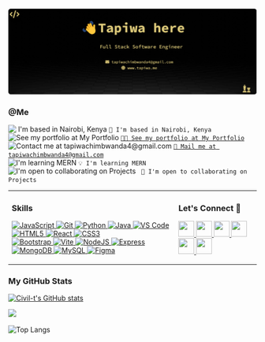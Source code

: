 <img src="./banner.png"/><br>

### @Me

![` I'm based in Nairobi, Kenya`](https://via.placeholder.com/15/000000/000000?text=+) `🏫 I'm based in Nairobi, Kenya`<br>
![See my portfolio at My Portfolio](https://via.placeholder.com/15/000000/000000?text=+) [`👨‍💻 See my portfolio at My Portfolio`](http://https://tapiwa.me/)<br>
![Contact me at tapiwachimbwanda4@gmail.com](https://via.placeholder.com/15/000000/000000?text=+) [`🚚 Mail me at tapiwachimbwanda4@gmail.com`](mailto:tapiwachimbwanda4@gmail.com)<br>
![I'm learning MERN](https://via.placeholder.com/15/000000/000000?text=+) `💡 I'm learning MERN`<br>
![I'm open to collaborating on Projects](https://via.placeholder.com/15/000000/000000?text=+) ` 🤝 I'm open to collaborating on Projects`<br>

<table>
  <tr>
    <td valign="top">
      <h3>Skills</h3>
      <p align="left">
        <a href="https://developer.mozilla.org/en-US/docs/Web/JavaScript" target="_blank" rel="noreferrer">
          <img src="https://raw.githubusercontent.com/danielcranney/readme-generator/main/public/icons/skills/javascript-colored.svg" width="36" height="36" alt="JavaScript" />
        </a>
        <a href="https://git-scm.com/" target="_blank" rel="noreferrer">
          <img src="https://raw.githubusercontent.com/danielcranney/readme-generator/main/public/icons/skills/git-colored.svg" width="36" height="36" alt="Git" />
        </a>
        <a href="https://www.python.org/" target="_blank" rel="noreferrer">
          <img src="https://raw.githubusercontent.com/danielcranney/readme-generator/main/public/icons/skills/python-colored.svg" width="36" height="36" alt="Python" />
        </a>
        <a href="https://www.oracle.com/java/" target="_blank" rel="noreferrer">
          <img src="https://raw.githubusercontent.com/danielcranney/readme-generator/main/public/icons/skills/java-colored.svg" width="36" height="36" alt="Java" />
        </a>
        <a href="https://code.visualstudio.com/" target="_blank" rel="noreferrer">
          <img src="https://raw.githubusercontent.com/danielcranney/readme-generator/main/public/icons/skills/visualstudiocode.svg" width="36" height="36" alt="VS Code" />
        </a>
        <a href="https://developer.mozilla.org/en-US/docs/Glossary/HTML5" target="_blank" rel="noreferrer">
          <img src="https://raw.githubusercontent.com/danielcranney/readme-generator/main/public/icons/skills/html5-colored.svg" width="36" height="36" alt="HTML5" />
        </a>
        <a href="https://reactjs.org/" target="_blank" rel="noreferrer">
          <img src="https://raw.githubusercontent.com/danielcranney/readme-generator/main/public/icons/skills/react-colored.svg" width="36" height="36" alt="React" />
        </a> 
        <a href="https://www.w3.org/TR/CSS/#css" target="_blank" rel="noreferrer">
          <img src="https://raw.githubusercontent.com/danielcranney/readme-generator/main/public/icons/skills/css3-colored.svg" width="36" height="36" alt="CSS3" />
        </a><br>
        <a href="https://getbootstrap.com/" target="_blank" rel="noreferrer">
          <img src="https://raw.githubusercontent.com/danielcranney/readme-generator/main/public/icons/skills/bootstrap-colored.svg" width="36" height="36" alt="Bootstrap" />
        </a>
        <a href="https://vitejs.dev/" target="_blank" rel="noreferrer">
          <img src="https://raw.githubusercontent.com/danielcranney/readme-generator/main/public/icons/skills/vite-colored.svg" width="36" height="36" alt="Vite" />
        </a>
        <a href="https://nodejs.org/en/" target="_blank" rel="noreferrer">
          <img src="https://raw.githubusercontent.com/danielcranney/readme-generator/main/public/icons/skills/nodejs-colored.svg" width="36" height="36" alt="NodeJS" />
        </a>
        <a href="https://expressjs.com/" target="_blank" rel="noreferrer">
          <img src="https://raw.githubusercontent.com/danielcranney/readme-generator/main/public/icons/skills/express-colored.svg" width="36" height="36" alt="Express" />
        </a>
        <a href="https://www.mongodb.com/" target="_blank" rel="noreferrer">
          <img src="https://raw.githubusercontent.com/danielcranney/readme-generator/main/public/icons/skills/mongodb-colored.svg" width="36" height="36" alt="MongoDB" />
        </a>
        <a href="https://www.mysql.com/" target="_blank" rel="noreferrer">
          <img src="https://raw.githubusercontent.com/danielcranney/readme-generator/main/public/icons/skills/mysql-colored.svg" width="36" height="36" alt="MySQL" />
        </a>
        <a href="https://www.figma.com/" target="_blank" rel="noreferrer">
          <img src="https://raw.githubusercontent.com/danielcranney/readme-generator/main/public/icons/skills/figma-colored.svg" width="36" height="36" alt="Figma" />
        </a>
      </p>
    </td>
    <td valign="top">
      <h3>Let's Connect 🤝</h3>
      <p align="left">
        <a href="https://www.github.com/Civil-t" target="_blank" rel="noreferrer">
          <picture>
            <source media="(prefers-color-scheme: dark)" srcset="https://raw.githubusercontent.com/danielcranney/readme-generator/main/public/icons/socials/github-dark.svg" />
            <source media="(prefers-color-scheme: light)" srcset="https://raw.githubusercontent.com/danielcranney/readme-generator/main/public/icons/socials/github.svg" />
            <img src="https://raw.githubusercontent.com/danielcranney/readme-generator/main/public/icons/socials/github.svg" width="32" height="32" />
          </picture>
        </a>
        <a href="http://www.instagram.com/civill_t/" target="_blank" rel="noreferrer">
          <picture>
            <source media="(prefers-color-scheme: dark)" srcset="https://raw.githubusercontent.com/danielcranney/readme-generator/main/public/icons/socials/instagram-dark.svg" />
            <source media="(prefers-color-scheme: light)" srcset="https://raw.githubusercontent.com/danielcranney/readme-generator/main/public/icons/socials/instagram.svg" />
            <img src="https://raw.githubusercontent.com/danielcranney/readme-generator/main/public/icons/socials/instagram.svg" width="32" height="32" />
          </picture>
        </a>
        <a href="https://www.linkedin.com/in/ctapiwa/" target="_blank" rel="noreferrer">
          <picture>
            <source media="(prefers-color-scheme: dark)" srcset="https://raw.githubusercontent.com/danielcranney/readme-generator/main/public/icons/socials/linkedin-dark.svg" />
            <source media="(prefers-color-scheme: light)" srcset="https://raw.githubusercontent.com/danielcranney/readme-generator/main/public/icons/socials/linkedin.svg" />
            <img src="https://raw.githubusercontent.com/danielcranney/readme-generator/main/public/icons/socials/linkedin.svg" width="32" height="32" />
          </picture>
        </a>
        <a href="https://www.stackoverflow.com/users/25047746/tapiwa-chimbwanda" target="_blank" rel="noreferrer">
          <picture>
            <source media="(prefers-color-scheme: dark)" srcset="https://raw.githubusercontent.com/danielcranney/readme-generator/main/public/icons/socials/stackoverflow-dark.svg" />
            <source media="(prefers-color-scheme: light)" srcset="https://raw.githubusercontent.com/danielcranney/readme-generator/main/public/icons/socials/stackoverflow.svg" />
            <img src="https://raw.githubusercontent.com/danielcranney/readme-generator/main/public/icons/socials/stackoverflow.svg" width="32" height="32" />
          </picture>
        </a>
        <a href="https://www.x.com/Tapiwa__C" target="_blank" rel="noreferrer">
          <picture>
            <source media="(prefers-color-scheme: dark)" srcset="https://raw.githubusercontent.com/danielcranney/readme-generator/main/public/icons/socials/twitter-dark.svg" />
            <source media="(prefers-color-scheme: light)" srcset="https://raw.githubusercontent.com/danielcranney/readme-generator/main/public/icons/socials/twitter.svg" />
            <img src="https://raw.githubusercontent.com/danielcranney/readme-generator/main/public/icons/socials/twitter.svg" width="32" height="32" />
          </picture>
        </a>
        <a href="https://www.facebook.com/tapiwa.chimbwanda.9/" target="_blank" rel="noreferrer">
          <picture>
            <source media="(prefers-color-scheme: dark)" srcset="https://raw.githubusercontent.com/danielcranney/readme-generator/main/public/icons/socials/facebook-dark.svg" />
            <source media="(prefers-color: light)" srcset="https://raw.githubusercontent.com/danielcranney/readme-generator/main/public/icons/socials/facebook.svg" />
            <img src="https://raw.githubusercontent.com/danielcranney/readme-generator/main/public/icons/socials/facebook.svg" width="32" height="32" />
          </picture>
        </a>
      </p>
    </td>
  </tr>
</table>

### My GitHub Stats

<a href="http://www.github.com/Civil-t"><img src="https://github-readme-stats.vercel.app/api?username=Civil-t&show_icons=true&hide=contribs&count_private=true&title_color=D8B04A&text_color=FFF0CC&icon_color=0891b2&bg_color=000000&hide_border=true&show_icons=true" alt="Civil-t's GitHub stats" /></a>

<a href="http://www.github.com/Civil-t"><img src="https://github-readme-streak-stats.herokuapp.com/?user=Civil-t&stroke=FFF0CC&background=000000&ring=D8B04A&fire=D8B04A&currStreakNum=FFF0CC&currStreakLabel=D8B04A&sideNums=FFF0CC&sideLabels=FFF0CC&dates=FFF0CC&hide_border=true" /></a>

![Top Langs](https://github-readme-stats.vercel.app/api/top-langs/?username=Civil-t&layout=compact&title_color=D8B04A&text_color=FFF0CC&bg_color=000000&hide_border=true)
